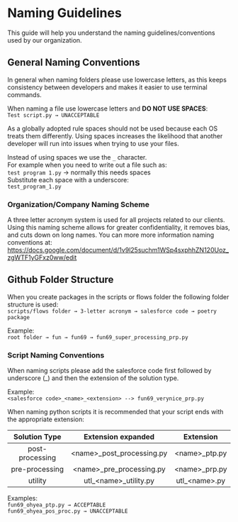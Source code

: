 # Naming Guidelines
This guide will help you understand the naming guidelines/conventions used by our organization.

## General Naming Conventions

In general when naming folders please use lowercase letters, as this keeps consistency between developers and makes it easier to use terminal commands.

When naming a file use lowercase letters and <b>DO NOT USE SPACES</b>: <br>
``` Test script.py → UNACCEPTABLE ```

As a globally adopted rule spaces should not be used because each OS treats them differently. Using spaces increases the likelihood that another developer will run into issues when trying to use your files.

Instead of using spaces we use the `_` character. <br>
For example when you need to write out a file such as: <br>
`test program 1.py` → normally this needs spaces <br>
Substitute each space with a underscore: <br>
`test_program_1.py `

### Organization/Company Naming Scheme
A three letter acronym system is used for all projects related to our clients. Using this naming scheme allows for greater confidentiality, it removes bias, and cuts down on long names.
You can more more information naming conventions at: <br>
<https://docs.google.com/document/d/1v9l25suchm1WSp4sxphhZN120Uoz_zgWTF1yGFxz0ww/edit>

## Github Folder Structure

When you create packages in the scripts or flows folder the following folder structure is used: <br>
```scripts/flows folder → 3-letter acronym → salesforce code → poetry package``` <br>

Example: <br>
```root folder → fun → fun69 → fun69_super_processing_prp.py```

### Script Naming Conventions
When naming scripts please add the salesforce code first followed by underscore (\_) and then the extension of the solution type.

Example: <br>
```<salesforce code>_<name>_<extension> --> fun69_verynice_prp.py```

When naming python scripts it is recommended that your script ends with the appropriate extension:

| Solution Type   | Extension expanded | Extension |
|:---------------:|:--------------------------:|:--------------:|
| post-processing | <name\>_post_processing.py  | <name\>_ptp.py  |
| pre-processing  | <name\>_pre_processing.py   | <name\>_prp.py  |
| utility         | utl_<name\>_utility.py      | utl_<name\>.py |

Examples:<br>
```fun69_ohyea_ptp.py → ACCEPTABLE``` <br>
```fun69_ohyea_pos_proc.py → UNACCEPTABLE```
